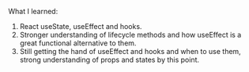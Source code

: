 What I learned:

1. React useState, useEffect and hooks.
2. Stronger understanding of lifecycle methods and how useEffect is a great
   functional alternative to them.
3. Still getting the hand of useEffect and hooks and when to use them,
   strong understanding of props and states by this point.
